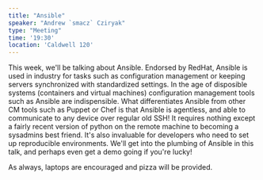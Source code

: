 ```yaml
---
title: "Ansible"
speaker: "Andrew `smacz` Cziryak"
type: "Meeting"
time: '19:30'
location: 'Caldwell 120'
---
```


This week, we'll be talking about Ansible. Endorsed by RedHat, Ansible is used in industry for tasks such as configuration management or keeping servers synchronized with standardized settings. In the age of disposible systems (containers and virtual machines) configuration management tools such as Ansible are indispensible. What differentiates Ansible from other CM tools such as Puppet or Chef is that Ansible is agentless, and able to communicate to any device over regular old SSH! It requires nothing except a fairly recent version of python on the remote machine to becoming a sysadmins best friend. It's also invaluable for developers who need to set up reproducible environments. We'll get into the plumbing of Ansible in this talk, and perhaps even get a demo going if you're lucky!

As always, laptops are encouraged and pizza will be provided.
